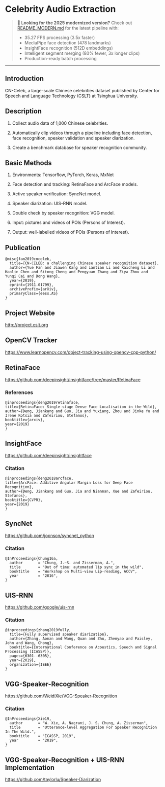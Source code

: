 # Celebrity Audio Extraction

> **🚀 Looking for the 2025 modernized version?** Check out [README_MODERN.md](README_MODERN.md) for the latest pipeline with:
> - 35.27 FPS processing (3.5x faster)
> - MediaPipe face detection (478 landmarks)
> - InsightFace recognition (512D embeddings)
> - Intelligent segment merging (80% fewer, 3x longer clips)
> - Production-ready batch processing

---

## Introduction

CN-Celeb, a large-scale Chinese celebrities dataset published by Center for Speech and Language Technology (CSLT) at Tsinghua University.

## Description

1. Collect audio data of 1,000 Chinese celebrities.

2. Automatically clip videos through a pipeline including face detection, face recognition, speaker validation and speaker diarization.

3. Create a benchmark database for speaker recognition community.

## Basic Methods

1. Environments: Tensorflow, PyTorch, Keras, MxNet

2. Face detection and tracking: RetinaFace and ArcFace models.

3. Active speaker verification: SyncNet model.

4. Speaker diarization: UIS-RNN model.

5. Double check by speaker recognition: VGG model.

6. Input: pictures and videos of POIs (Persons of Interest).

7. Output: well-labelled videos of POIs (Persons of Interest).

## Publication

```
@misc{fan2019cnceleb,
  title={CN-CELEB: a challenging Chinese speaker recognition dataset},
  author={Yue Fan and Jiawen Kang and Lantian Li and Kaicheng Li and Haolin Chen and Sitong Cheng and Pengyuan Zhang and Ziya Zhou and Yunqi Cai and Dong Wang},
  year={2019},
  eprint={1911.01799},
  archivePrefix={arXiv},
  primaryClass={eess.AS}
}
```

## Project Website

http://project.cslt.org

## OpenCV Tracker

https://www.learnopencv.com/object-tracking-using-opencv-cpp-python/

## RetinaFace

https://github.com/deepinsight/insightface/tree/master/RetinaFace

### References

```
@inproceedings{deng2019retinaface,
title={RetinaFace: Single-stage Dense Face Localisation in the Wild},
author={Deng, Jiankang and Guo, Jia and Yuxiang, Zhou and Jinke Yu and Irene Kotsia and Zafeiriou, Stefanos},
booktitle={arxiv},
year={2019}
}
```

## InsightFace

https://github.com/deepinsight/insightface

### Citation

```
@inproceedings{deng2018arcface,
title={ArcFace: Additive Angular Margin Loss for Deep Face Recognition},
author={Deng, Jiankang and Guo, Jia and Niannan, Xue and Zafeiriou, Stefanos},
booktitle={CVPR},
year={2019}
}
```

## SyncNet

https://github.com/joonson/syncnet_python

### Citation

```
@InProceedings{Chung16a,
  author       = "Chung, J.~S. and Zisserman, A.",
  title        = "Out of time: automated lip sync in the wild",
  booktitle    = "Workshop on Multi-view Lip-reading, ACCV",
  year         = "2016",
}
```

## UIS-RNN

https://github.com/google/uis-rnn

### Citation

```
@inproceedings{zhang2019fully,
  title={Fully supervised speaker diarization},
  author={Zhang, Aonan and Wang, Quan and Zhu, Zhenyao and Paisley, John and Wang, Chong},
  booktitle={International Conference on Acoustics, Speech and Signal Processing (ICASSP)},
  pages={6301--6305},
  year={2019},
  organization={IEEE}
}
```

## VGG-Speaker-Recognition

https://github.com/WeidiXie/VGG-Speaker-Recognition

### Citation

```
@InProceedings{Xie19,
  author       = "W. Xie, A. Nagrani, J. S. Chung, A. Zisserman",
  title        = "Utterance-level Aggregation For Speaker Recognition In The Wild.",
  booktitle    = "ICASSP, 2019",
  year         = "2019",
}
```

## VGG-Speaker-Recognition + UIS-RNN Implementation

https://github.com/taylorlu/Speaker-Diarization
